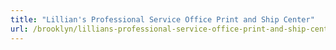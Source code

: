 ```yaml
---
title: "Lillian's Professional Service Office Print and Ship Center"
url: /brooklyn/lillians-professional-service-office-print-and-ship-center/
---
```

